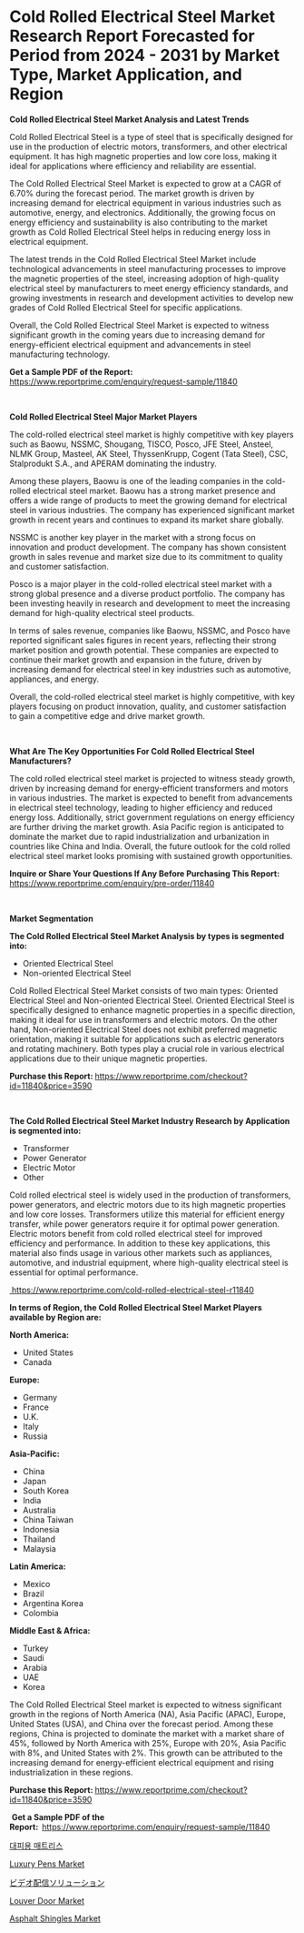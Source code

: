 <p><h1>Cold Rolled Electrical Steel Market Research Report Forecasted for Period from 2024 -  2031 by Market Type, Market Application, and Region</h1></p><p><strong>Cold Rolled Electrical Steel Market Analysis and Latest Trends</strong></p>
<p><p>Cold Rolled Electrical Steel is a type of steel that is specifically designed for use in the production of electric motors, transformers, and other electrical equipment. It has high magnetic properties and low core loss, making it ideal for applications where efficiency and reliability are essential.</p><p>The Cold Rolled Electrical Steel Market is expected to grow at a CAGR of 6.70% during the forecast period. The market growth is driven by increasing demand for electrical equipment in various industries such as automotive, energy, and electronics. Additionally, the growing focus on energy efficiency and sustainability is also contributing to the market growth as Cold Rolled Electrical Steel helps in reducing energy loss in electrical equipment.</p><p>The latest trends in the Cold Rolled Electrical Steel Market include technological advancements in steel manufacturing processes to improve the magnetic properties of the steel, increasing adoption of high-quality electrical steel by manufacturers to meet energy efficiency standards, and growing investments in research and development activities to develop new grades of Cold Rolled Electrical Steel for specific applications.</p><p>Overall, the Cold Rolled Electrical Steel Market is expected to witness significant growth in the coming years due to increasing demand for energy-efficient electrical equipment and advancements in steel manufacturing technology.</p></p>
<p><strong>Get a Sample PDF of the Report:&nbsp;</strong> <a href="https://www.reportprime.com/enquiry/request-sample/11840">https://www.reportprime.com/enquiry/request-sample/11840</a></p>
<p>&nbsp;</p>
<p><strong>Cold Rolled Electrical Steel Major Market Players</strong></p>
<p><p>The cold-rolled electrical steel market is highly competitive with key players such as Baowu, NSSMC, Shougang, TISCO, Posco, JFE Steel, Ansteel, NLMK Group, Masteel, AK Steel, ThyssenKrupp, Cogent (Tata Steel), CSC, Stalprodukt S.A., and APERAM dominating the industry.</p><p>Among these players, Baowu is one of the leading companies in the cold-rolled electrical steel market. Baowu has a strong market presence and offers a wide range of products to meet the growing demand for electrical steel in various industries. The company has experienced significant market growth in recent years and continues to expand its market share globally.</p><p>NSSMC is another key player in the market with a strong focus on innovation and product development. The company has shown consistent growth in sales revenue and market size due to its commitment to quality and customer satisfaction.</p><p>Posco is a major player in the cold-rolled electrical steel market with a strong global presence and a diverse product portfolio. The company has been investing heavily in research and development to meet the increasing demand for high-quality electrical steel products.</p><p>In terms of sales revenue, companies like Baowu, NSSMC, and Posco have reported significant sales figures in recent years, reflecting their strong market position and growth potential. These companies are expected to continue their market growth and expansion in the future, driven by increasing demand for electrical steel in key industries such as automotive, appliances, and energy.</p><p>Overall, the cold-rolled electrical steel market is highly competitive, with key players focusing on product innovation, quality, and customer satisfaction to gain a competitive edge and drive market growth.</p></p>
<p>&nbsp;</p>
<p><strong>What Are The Key Opportunities For Cold Rolled Electrical Steel Manufacturers?</strong></p>
<p><p>The cold rolled electrical steel market is projected to witness steady growth, driven by increasing demand for energy-efficient transformers and motors in various industries. The market is expected to benefit from advancements in electrical steel technology, leading to higher efficiency and reduced energy loss. Additionally, strict government regulations on energy efficiency are further driving the market growth. Asia Pacific region is anticipated to dominate the market due to rapid industrialization and urbanization in countries like China and India. Overall, the future outlook for the cold rolled electrical steel market looks promising with sustained growth opportunities.</p></p>
<p><strong>Inquire or Share Your Questions If Any Before Purchasing This Report:</strong> <a href="https://www.reportprime.com/enquiry/pre-order/11840">https://www.reportprime.com/enquiry/pre-order/11840</a></p>
<p>&nbsp;</p>
<p><strong>Market Segmentation</strong></p>
<p><strong>The Cold Rolled Electrical Steel Market Analysis by types is segmented into:</strong></p>
<p><ul><li>Oriented Electrical Steel</li><li>Non-oriented Electrical Steel</li></ul></p>
<p><p>Cold Rolled Electrical Steel Market consists of two main types: Oriented Electrical Steel and Non-oriented Electrical Steel. Oriented Electrical Steel is specifically designed to enhance magnetic properties in a specific direction, making it ideal for use in transformers and electric motors. On the other hand, Non-oriented Electrical Steel does not exhibit preferred magnetic orientation, making it suitable for applications such as electric generators and rotating machinery. Both types play a crucial role in various electrical applications due to their unique magnetic properties.</p></p>
<p><strong>Purchase this Report:&nbsp;</strong><a href="https://www.reportprime.com/checkout?id=11840&price=3590">https://www.reportprime.com/checkout?id=11840&price=3590</a></p>
<p>&nbsp;</p>
<p><strong>The Cold Rolled Electrical Steel Market Industry Research by Application is segmented into:</strong></p>
<p><ul><li>Transformer</li><li>Power Generator</li><li>Electric Motor</li><li>Other</li></ul></p>
<p><p>Cold rolled electrical steel is widely used in the production of transformers, power generators, and electric motors due to its high magnetic properties and low core losses. Transformers utilize this material for efficient energy transfer, while power generators require it for optimal power generation. Electric motors benefit from cold rolled electrical steel for improved efficiency and performance. In addition to these key applications, this material also finds usage in various other markets such as appliances, automotive, and industrial equipment, where high-quality electrical steel is essential for optimal performance.</p></p>
<p><a href="https://www.reportprime.com/cold-rolled-electrical-steel-r11840">&nbsp;https://www.reportprime.com/cold-rolled-electrical-steel-r11840</a></p>
<p><strong>In terms of Region, the Cold Rolled Electrical Steel Market Players available by Region are:</strong></p>
<p>
    <p> <strong> North America: </strong>
        <ul>
            <li>United States</li>
            <li>Canada</li>
        </ul>
        </p> 
    <p> <strong> Europe: </strong>
        <ul>
            <li>Germany</li>
            <li>France</li>
            <li>U.K.</li>
            <li>Italy</li>
            <li>Russia</li>
        </ul>
        </p> 
    <p> <strong> Asia-Pacific: </strong>
        <ul>
            <li>China</li>
            <li>Japan</li>
            <li>South Korea</li>
            <li>India</li>
            <li>Australia</li>
            <li>China Taiwan</li>
            <li>Indonesia</li>
            <li>Thailand</li>
            <li>Malaysia</li>
        </ul>
        </p> 
    <p> <strong> Latin America: </strong>
        <ul>
            <li>Mexico</li>
            <li>Brazil</li>
            <li>Argentina Korea</li>
            <li>Colombia</li>
        </ul>
        </p> 
    <p> <strong> Middle East & Africa: </strong>
        <ul>
            <li>Turkey</li>
            <li>Saudi</li>
            <li>Arabia</li>
            <li>UAE</li>
            <li>Korea</li>
        </ul>
    </p>
    </p>
<p><p>The Cold Rolled Electrical Steel market is expected to witness significant growth in the regions of North America (NA), Asia Pacific (APAC), Europe, United States (USA), and China over the forecast period. Among these regions, China is projected to dominate the market with a market share of 45%, followed by North America with 25%, Europe with 20%, Asia Pacific with 8%, and United States with 2%. This growth can be attributed to the increasing demand for energy-efficient electrical equipment and rising industrialization in these regions.</p></p>
<p><strong>Purchase this Report: </strong><a href="https://www.reportprime.com/checkout?id=11840&price=3590">https://www.reportprime.com/checkout?id=11840&price=3590</a></p>
<p>&nbsp;<strong>Get a Sample PDF of the Report:&nbsp;&nbsp;</strong><a href="https://www.reportprime.com/enquiry/request-sample/11840">https://www.reportprime.com/enquiry/request-sample/11840</a></p>
<p><strong></strong></p>
<p><p><a href="https://medium.com/@ethawolf/%EB%8C%80%ED%94%BC-%EB%A7%A4%ED%8A%B8%EB%A6%AC%EC%8A%A4-%EC%8B%9C%EC%9E%A5-%EC%A0%84%EB%A7%9D-%EC%82%B0%EC%97%85-%EA%B0%9C%EC%9A%94-%EB%B0%8F-%EC%98%88%EC%B8%A1-2024%EB%85%84%EB%B6%80%ED%84%B0-2031%EB%85%84%EA%B9%8C%EC%A7%80-01a66890ddb5">대피용 매트리스</a></p><p><a href="https://issuu.com/reportprime-2/docs/luxury-pens-market-size-2030.pptx">Luxury Pens Market</a></p><p><a href="https://medium.com/@pedrogers56456/%E3%83%93%E3%83%87%E3%82%AA%E9%85%8D%E4%BF%A1%E3%82%BD%E3%83%AA%E3%83%A5%E3%83%BC%E3%82%B7%E3%83%A7%E3%83%B3%E3%83%9E%E3%83%BC%E3%82%B1%E3%83%83%E3%83%88-%E6%88%90%E5%8A%9F%E3%81%99%E3%82%8B%E3%83%93%E3%82%B8%E3%83%8D%E3%82%B9%E6%88%A6%E7%95%A5%E3%81%AE%E9%8D%B52031%E5%B9%B4%E3%81%BE%E3%81%A7%E3%81%AE%E4%BA%88%E6%B8%AC-1381a32c04fe">ビデオ配信ソリューション</a></p><p><a href="https://issuu.com/reportprime-2/docs/louver-door-market-size-2030.pptx">Louver Door Market</a></p><p><a href="https://github.com/edytherolanlouisejk1miz0wig/Market-Research-Report-List-2/blob/main/asphalt-shingles-market.md">Asphalt Shingles Market</a></p></p>